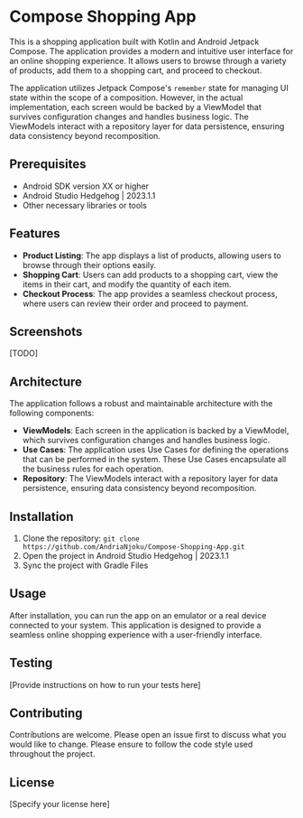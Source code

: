 # Compose Shopping App

This is a shopping application built with Kotlin and Android Jetpack Compose. The application provides a modern and intuitive user interface for an online shopping experience. It allows users to browse through a variety of products, add them to a shopping cart, and proceed to checkout.

The application utilizes Jetpack Compose's `remember` state for managing UI state within the scope of a composition. However, in the actual implementation,
each screen would be backed by a ViewModel that survives configuration changes and handles business logic.
The ViewModels interact with a repository layer for data persistence, ensuring data consistency beyond recomposition.

## Prerequisites

- Android SDK version XX or higher
- Android Studio Hedgehog | 2023.1.1
- Other necessary libraries or tools

## Features

- **Product Listing**: The app displays a list of products, allowing users to browse through their options easily.
- **Shopping Cart**: Users can add products to a shopping cart, view the items in their cart, and modify the quantity of each item.
- **Checkout Process**: The app provides a seamless checkout process, where users can review their order and proceed to payment.

## Screenshots

[TODO]

## Architecture

The application follows a robust and maintainable architecture with the following components:

- **ViewModels**: Each screen in the application is backed by a ViewModel, which survives configuration changes and handles business logic.
- **Use Cases**: The application uses Use Cases for defining the operations that can be performed in the system. These Use Cases encapsulate all the business rules for each operation.
- **Repository**: The ViewModels interact with a repository layer for data persistence, ensuring data consistency beyond recomposition.

## Installation

1. Clone the repository: `git clone https://github.com/AndriaNjoku/Compose-Shopping-App.git`
2. Open the project in Android Studio Hedgehog | 2023.1.1
3. Sync the project with Gradle Files

## Usage

After installation, you can run the app on an emulator or a real device connected to your system. This application is designed to provide a seamless online shopping experience with a user-friendly interface.

## Testing

[Provide instructions on how to run your tests here]

## Contributing

Contributions are welcome. Please open an issue first to discuss what you would like to change. Please ensure to follow the code style used throughout the project.

## License

[Specify your license here]